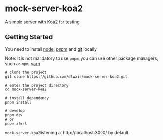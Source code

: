 # mock-server-koa2

A simple server with Koa2 for testing

## Getting Started

You need to install [node](https://nodejs.org/), [pnpm](https://pnpm.io/) and [git](https://git-scm.com/) locally

Note: It is not mandatory to use `pnpm`, you can use other package managers, such as `npm`, [yarn](https://yarnpkg.com/)

```
# clone the project
git clone https://github.com/dlwxin/mock-server-koa2.git

# enter the project directory
cd mock-server-koa2

# install dependency
pnpm install

# develop
pnpm dev
# or
pnpm start
```

`mock-server-koa2`listening at http://localhost:3000/ by default.
